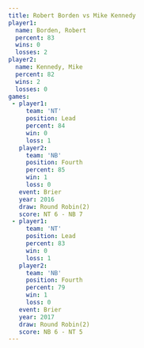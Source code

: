 ```yaml
---
title: Robert Borden vs Mike Kennedy
player1:              
  name: Borden, Robert
  percent: 83         
  wins: 0             
  losses: 2           
player2:              
  name: Kennedy, Mike 
  percent: 82         
  wins: 2             
  losses: 0           
games:
 - player1:        
     team: 'NT'    
     position: Lead
     percent: 84   
     win: 0        
     loss: 1       
   player2:          
     team: 'NB'      
     position: Fourth
     percent: 85     
     win: 1          
     loss: 0         
   event: Brier        
   year: 2016          
   draw: Round Robin(2)
   score: NT 6 - NB 7  
 - player1:        
     team: 'NT'    
     position: Lead
     percent: 83   
     win: 0        
     loss: 1       
   player2:          
     team: 'NB'      
     position: Fourth
     percent: 79     
     win: 1          
     loss: 0         
   event: Brier        
   year: 2017          
   draw: Round Robin(2)
   score: NB 6 - NT 5  
---
```


